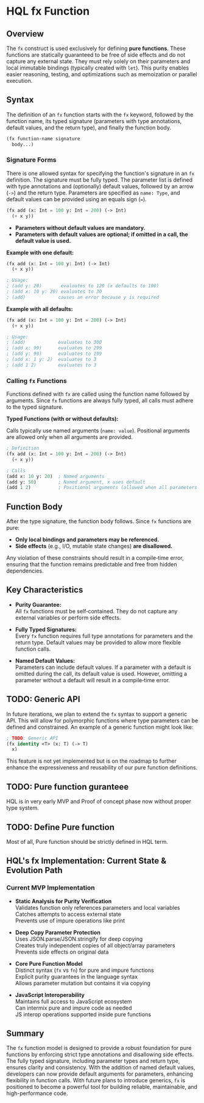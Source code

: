 # HQL fx Function

## Overview

The `fx` construct is used exclusively for defining **pure functions**. These
functions are statically guaranteed to be free of side effects and do not
capture any external state. They must rely solely on their parameters and local
immutable bindings (typically created with `let`). This purity enables easier
reasoning, testing, and optimizations such as memoization or parallel execution.

## Syntax

The definition of an `fx` function starts with the `fx` keyword, followed by the
function name, its typed signature (parameters with type annotations, default
values, and the return type), and finally the function body.

```lisp
(fx function-name signature
  body...)
```

### Signature Forms

There is one allowed syntax for specifying the function's signature in an `fx`
definition. The signature must be fully typed. The parameter list is defined
with type annotations and (optionally) default values, followed by an arrow
(`->`) and the return type. Parameters are specified as `name: Type`, and
default values can be provided using an equals sign (`=`).

```lisp
(fx add (x: Int = 100 y: Int = 200) (-> Int)
  (+ x y))
```

- **Parameters without default values are mandatory.**
- **Parameters with default values are optional; if omitted in a call, the
  default value is used.**

**Example with one default:**

```lisp
(fx add (x: Int = 100 y: Int) (-> Int)
  (+ x y))

; Usage:
; (add y: 20)       evaluates to 120 (x defaults to 100)
; (add x: 10 y: 20) evaluates to 30
; (add)            causes an error because y is required
```

**Example with all defaults:**

```lisp
(fx add (x: Int = 100 y: Int = 200) (-> Int)
  (+ x y))

; Usage:
; (add)            evaluates to 300
; (add x: 99)      evaluates to 299
; (add y: 99)      evaluates to 199
; (add x: 1 y: 2)  evaluates to 3
; (add 1 2)        evaluates to 3
```

### Calling `fx` Functions

Functions defined with `fx` are called using the function name followed by
arguments. Since `fx` functions are always fully typed, all calls must adhere to
the typed signature.

**Typed Functions (with or without defaults):**

Calls typically use named arguments (`name: value`). Positional arguments are
allowed only when all arguments are provided.

```lisp
; Definition
(fx add (x: Int = 100 y: Int = 200) (-> Int)
  (+ x y))

; Calls
(add x: 10 y: 20)  ; Named arguments
(add y: 50)        ; Named argument, x uses default
(add 1 2)          ; Positional arguments (allowed when all parameters are provided)
```

## Function Body

After the type signature, the function body follows. Since `fx` functions are
pure:

- **Only local bindings and parameters may be referenced.**
- **Side effects** (e.g., I/O, mutable state changes) **are disallowed.**

Any violation of these constraints should result in a compile‑time error,
ensuring that the function remains predictable and free from hidden
dependencies.

## Key Characteristics

- **Purity Guarantee:**\
  All `fx` functions must be self‑contained. They do not capture any external
  variables or perform side effects.

- **Fully Typed Signatures:**\
  Every `fx` function requires full type annotations for parameters and the
  return type. Default values may be provided to allow more flexible function
  calls.

- **Named Default Values:**\
  Parameters can include default values. If a parameter with a default is
  omitted during the call, its default value is used. However, omitting a
  parameter without a default will result in a compile‑time error.

## TODO: Generic API

In future iterations, we plan to extend the `fx` syntax to support a generic
API. This will allow for polymorphic functions where type parameters can be
defined and constrained. An example of a generic function might look like:

```lisp
; TODO: Generic API
(fx identity <T> (x: T) (-> T)
  x)
```

This feature is not yet implemented but is on the roadmap to further enhance the
expressiveness and reusability of our pure function definitions.

## TODO: Pure function guranteee

HQL is in very early MVP and Proof of concept phase now without proper type
system.

## TODO: Define Pure function

Most of all, Pure function should be strictly defined in HQL term.

## HQL's fx Implementation: Current State & Evolution Path

### Current MVP Implementation

- **Static Analysis for Purity Verification**\
  Validates function only references parameters and local variables\
  Catches attempts to access external state\
  Prevents use of impure operations like print

- **Deep Copy Parameter Protection**\
  Uses JSON.parse/JSON.stringify for deep copying\
  Creates truly independent copies of all object/array parameters\
  Prevents side effects on original data

- **Core Pure Function Model**\
  Distinct syntax (`fx` vs `fn`) for pure and impure functions\
  Explicit purity guarantees in the language syntax\
  Allows parameter mutation but contains it via copying

- **JavaScript Interoperability**\
  Maintains full access to JavaScript ecosystem\
  Can intermix pure and impure code as needed\
  JS interop operations supported inside pure functions

## Summary

The `fx` function model is designed to provide a robust foundation for pure
functions by enforcing strict type annotations and disallowing side effects. The
fully typed signature, including parameter types and return type, ensures
clarity and consistency. With the addition of named default values, developers
can now provide default arguments for parameters, enhancing flexibility in
function calls. With future plans to introduce generics, `fx` is positioned to
become a powerful tool for building reliable, maintainable, and high-performance
code.
